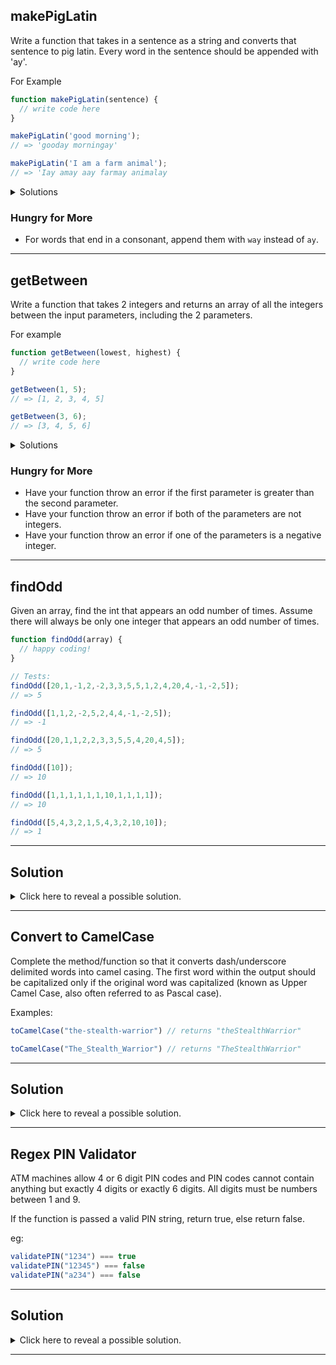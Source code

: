 ## makePigLatin

Write a function that takes in a sentence as a string and converts that sentence to pig latin. Every word in the sentence should be appended with 'ay'.

For Example
```js
function makePigLatin(sentence) {
  // write code here
}
```

```js
makePigLatin('good morning');
// => 'gooday morningay'

makePigLatin('I am a farm animal');
// => 'Iay amay aay farmay animalay
```

<details>
  <summary>Solutions</summary>

  ```js
  // SOLUTION 1 - USING THE MAP METHOD
  function translateToPigLatin(phrase) {
    const words = phrase.split(' ');

    const pigLatinWords = words.map((word) => `${word}ay`);

    return pigLatinWords.join(' ');
  }

  // SOLUTION 2 - USING A FOR LOOP
  function translateToPigLatin(phrase) {
    const words = phrase.split(' ');
    
    const pigLatinWords = [];

    for (let i = 0; i < words.length; i++) {
      const pigLatin = `${words[i]}ay`;

      pigLatinWords.push(pigLatin);
    }

    return pigLatinWords.join(' ');
  }
  ```
</details>

### Hungry for More

- For words that end in a consonant, append them with `way` instead of `ay`.

<hr>

## getBetween

Write a function that takes 2 integers and returns an array of all the integers between the input parameters, including the 2 parameters.

For example
```js
function getBetween(lowest, highest) {
  // write code here
}
```

```js
getBetween(1, 5);
// => [1, 2, 3, 4, 5]

getBetween(3, 6);
// => [3, 4, 5, 6]
```

<details>
  <summary>Solutions</summary>

  ```js
  function getNumsArray(lowest, highest) {
    let newArray = [];

    for (let i = lowest; i <= highest; i++) {
      newArray.push(i);
    }

    return newArray;
  }
  ```
</details>

### Hungry for More

- Have your function throw an error if the first parameter is greater than the second parameter.
- Have your function throw an error if both of the parameters are not integers.
- Have your function throw an error if one of the parameters is a negative integer.


<hr>

## findOdd

<!-- [REPL](https://repl.it/@michaelpetty/findOdd#index.js) -->

Given an array, find the int that appears an odd number of times. Assume there will always be only one integer that appears an odd number of times.

```javascript
function findOdd(array) {
  // happy coding!
}

// Tests:
findOdd([20,1,-1,2,-2,3,3,5,5,1,2,4,20,4,-1,-2,5]);
// => 5

findOdd([1,1,2,-2,5,2,4,4,-1,-2,5]);
// => -1

findOdd([20,1,1,2,2,3,3,5,5,4,20,4,5]);
// => 5

findOdd([10]);
// => 10

findOdd([1,1,1,1,1,1,10,1,1,1,1]);
// => 10

findOdd([5,4,3,2,1,5,4,3,2,10,10]);
// => 1
```

<hr>

## Solution

<details>
  <summary>Click here to reveal a possible solution.</summary>
  <p>

```javascript

// SOLUTION 1
function findOddOccurrence(arrayOfNums) {
  let oddOccuringNum = null;

  // Loop through the array
  for (let i = 0; i < arrayOfNums.length; i++) {
    // for each interger

    // find the number of occurences of that integer
    let occurences = 0;

    for (let j = 0; j < arrayOfNums.length; j++) {
      if (arrayOfNums[j] === arrayOfNums[i]) {
        occurences += 1;
      }
    }

    // if occurrences is odd set oddOccuringNum to integer
    if (occurences % 2 === 1) {
      oddOccuringNum = arrayOfNums[i];
    }
  }

  return oddOccuringNum;
}


///////////////////////////////////////////////////////
// SOLUTION 2 - Using forEach
function findOddOccurrence(array) {
  let oddOccuringNum = null;

  // Loop through array
  array.forEach((int) => {
    // for each int
      
    // find number of occurrences
      let occurrences = 0;

      array.forEach((num) => {
        if (num === int) {
          occurrences += 1;
        }
      });

      // if occurrences is odd return
      if (occurrences % 2 === 1) {
        oddOccuringNum = int;
      }
  });

  return oddOccuringNum;
}


///////////////////////////////////////////////////////
// SOLUTION 3
// Loop through array
  // for each int
  // find number of occurrences
  // if occurrences is odd return int
function findOddOccurrence(array) {
  return array.find((int) => {
    const occurrences = array.filter(num => num === int).length;
    return occurrences % 2 === 1;
  });
}
```

</p>
</details>

<hr>

## Convert to CamelCase

<!-- [REPL](https://repl.it/@michaelpetty/camelCase#index.js) -->

Complete the method/function so that it converts dash/underscore delimited words into camel casing. The first word within the output should be capitalized only if the original word was capitalized (known as Upper Camel Case, also often referred to as Pascal case).

Examples:
```javascript
toCamelCase("the-stealth-warrior") // returns "theStealthWarrior"

toCamelCase("The_Stealth_Warrior") // returns "TheStealthWarrior"
```

<hr>

## Solution

<details>
  <summary>Click here to reveal a possible solution.</summary>
  <p>

  ```javascript
// SOLUTION 1
function toCamelCase(phrase) {
  // If phrase contains - split on -
  let splitChar = '';
  if (phrase.includes('-')) {
    splitChar = '-';
    // If phrase contains _ split on _
  } else if (phrase.includes('_')) {
    splitChar = '_';
  }

  const words = phrase.split(splitChar);

  // Loop through each word
  const wordsWCaps = words.map((word, index) => {
    // Capitalize first letter of each word
    if (index === 0) {
      return word;
    }
    return word.charAt(0).toUpperCase() + word.slice(1);
  });

  // Join words and return
  return wordsWCaps.join('');
}


// convert string to array of words
// Loop through array
  // for each word after 1st, convert to capital casing
  // join words into single string

// SOLUTION 2
function toCamelCase(phrase) {
  const words = phrase.split(/[-_]/);

  const convertedWords = words.map((word, index) => {
    if (!index) return word;
    return word.charAt(0).toUpperCase() + word.slice(1);
  });

  return convertedWords.join('');
}

  ```
  </p>
</details>

<hr>
  
## Regex PIN Validator

<!-- [REPL](https://repl.it/@michaelpetty/RegexPINValidator#index.js) -->

ATM machines allow 4 or 6 digit PIN codes and PIN codes cannot contain anything but exactly 4 digits or exactly 6 digits. All digits must be numbers between 1 and 9.

If the function is passed a valid PIN string, return true, else return false.

eg:
```javascript
validatePIN("1234") === true
validatePIN("12345") === false
validatePIN("a234") === false
```

<hr>

## Solution
<details>
<summary>Click here to reveal a possible solution.</summary>
<p>
  
  ```javascript
  // a solution, but nothing special 
  function validatePIN(pin) {
    //return true or false
    var n = pin.length;
    if( n != 4 && n != 6)
        return false;
    for (var i in pin)
        if (pin[i] > '9' || pin[i] < '0')
            return false;
    return true;
  }
  
  // good solution
  function validatePIN(pin) {

    var pinlen = pin.length;
    var isCorrectLength = (pinlen == 4 || pinlen == 6);
    var hasOnlyNumbers = pin.match(/^\d+$/);

    if(isCorrectLength && hasOnlyNumbers){
      return true;
    }

    return false;

  }
  
  // cleanest solution
  function validatePIN(pin) {
    return /^(\d{4}|\d{6})$/.test(pin)
  }
  ```
</p>
</details>

<hr>
